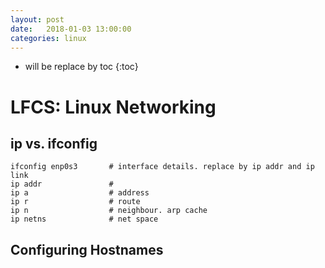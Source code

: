 ```yaml
---
layout: post
date:   2018-01-03 13:00:00
categories: linux
---
```

* will be replace by toc
{:toc}

# LFCS: Linux Networking

## ip vs. ifconfig

~~~
ifconfig enp0s3       # interface details. replace by ip addr and ip link
ip addr               #
ip a                  # address
ip r                  # route
ip n                  # neighbour. arp cache
ip netns              # net space
~~~

## Configuring Hostnames